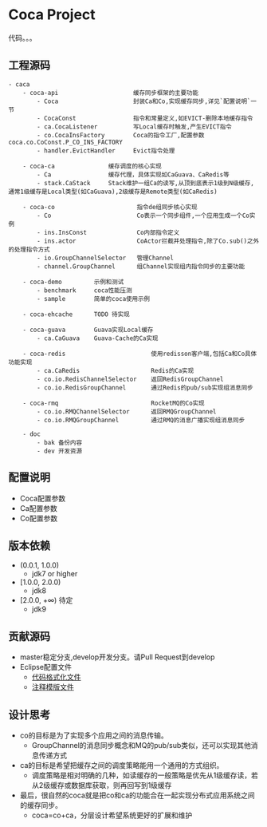 Coca Project
================================
代码。。。

## 工程源码
```
- caca
    - coca-api                     缓存同步框架的主要功能
        - Coca                     封装Ca和Co,实现缓存同步,详见`配置说明`一节
        - CocaConst                指令和常量定义,如EVICT-删除本地缓存指令
        - ca.CocaListener          写Local缓存时触发,产生EVICT指令
        - co.CocaInsFactory        Coca的指令工厂,配置参数coca.co.CoConst.P_CO_INS_FACTORY
        - handler.EvictHandler     Evict指令处理
        
    - coca-ca               缓存调度的核心实现
        - Ca                缓存代理，具体实现如CaGuava、CaRedis等
        - stack.CaStack     Stack维护一组Ca的读写,从顶到底表示1级到N级缓存,通常1级缓存是Local类型(如CaGuava),2级缓存是Remote类型(如CaRedis)
        
    - coca-co                       指令de组同步核心实现
        - Co                        Co表示一个同步组件,一个应用生成一个Co实例                  
        - ins.InsConst              Co内部指令定义
        - ins.actor                 CoActor拦截并处理指令,除了Co.sub()之外的处理指令方式
        - io.GroupChannelSelector   管理Channel
        - channel.GroupChannel      组Channel实现组内指令同步的主要功能
        
    - coca-demo         示例和测试
        - benchmark     coca性能压测
        - sample        简单的coca使用示例    
        
    - coca-ehcache      TODO 待实现
    
    - coca-guava        Guava实现Local缓存
        - ca.CaGuava    Guava-Cache的Ca实现
        
    - coca-redis                        使用redisson客户端,包括Ca和Co具体功能实现
        - ca.CaRedis                    Redis的Ca实现
        - co.io.RedisChannelSelector    返回RedisGroupChannel
        - co.io.RedisGroupChannel       通过Redis的pub/sub实现组消息同步
        
    - coca-rmq                          RocketMQ的Co实现
        - co.io.RMQChannelSelector      返回RMQGroupChannel
        - co.io.RMQGroupChannel         通过RMQ的消息广播实现组消息同步
        
    - doc
        - bak 备份内容
        - dev 开发资源
```

## 配置说明
- Coca配置参数
- Ca配置参数
- Co配置参数

   
## 版本依赖
- (0.0.1, 1.0.0)
    - jdk7 or higher 
- [1.0.0, 2.0.0)
    - jdk8
- [2.0.0, +∞) 待定
    - jdk9
    
## 贡献源码
- master稳定分支,develop开发分支。请Pull Request到develop
- Eclipse配置文件
    - [代码格式化文件](doc/dev/eclipse_format.xml)
    - [注释模版文件](doc/dev/eclipse_template.xml)
    
## 设计思考
- co的目标是为了实现多个应用之间的消息传输。
    - GroupChannel的消息同步概念和MQ的pub/sub类似，还可以实现其他消息传递方式
- ca的目标是希望把缓存之间的调度策略能用一个通用的方式组织。
    - 调度策略是相对明确的几种，如读缓存的一般策略是优先从1级缓存读，若从2级缓存或数据库获取，则再回写到1级缓存
- 最后，很自然的coca就是把co和ca的功能合在一起实现分布式应用系统之间的缓存同步。
    - coca=co+ca，分层设计希望系统更好的扩展和维护




